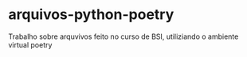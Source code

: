 # arquivos-python-poetry
Trabalho sobre arquvivos feito no curso de BSI, utiliziando o ambiente virtual poetry
